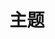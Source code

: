 ﻿# 主题

<div style="width: 100%;" align="center">
  <theme-card name="fog" secr="/assets/images/background_14.jpg" prev="https://nianian.cn" repo="https://github.com/wonder-light/glidea"></theme-card>
</div>